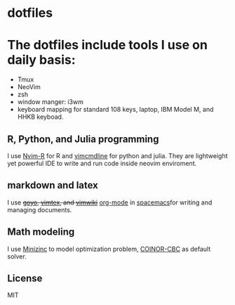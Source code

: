 # dotfiles
# The dotfiles include tools I use on daily basis:
* Tmux
* NeoVim
* zsh
* window manger: i3wm
* keyboard mapping for standard 108 keys, laptop, IBM Model M, and HHKB keyboad.

## R, Python, and Julia programming
I use [Nvim-R](https://github.com/jalvesaq/Nvim-R) for R and [vimcmdline](https://github.com/jalvesaq/vimcmdline) for python and julia.
They are lightweight yet powerful IDE to write and run code inside neovim enviroment.  

## markdown and latex
I use ~~[goyo](https://github.com/junegunn/goyo.vim), [vimtex](https://github.com/lervag/vimtex), and [vimwiki](https://github.com/vimwiki/vimwiki)~~ [org-mode](https://www.orgmode.org) in [spacemacs](https://github.com/syl20bnr/spacemacs)for writing and managing documents. 

## Math modeling
I use [Minizinc](https://github.com/MiniZinc) to model optimization problem, [COINOR-CBC](https://github.com/coin-or/Cbc) as default solver.

License
-------

MIT
